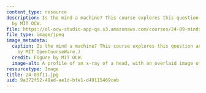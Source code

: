 ```yaml
---
content_type: resource
description: Is the mind a machine? This course explores this question and more. Figure
  by MIT OCW.
file: https://ol-ocw-studio-app-qa.s3.amazonaws.com/courses/24-09-minds-and-machines-fall-2011/9a372f5249adae1dbfe1d49115469ceb_24-09f11.jpg
file_type: image/jpeg
image_metadata:
  caption: Is the mind a machine? This course explores this question and more. (Image
    by MIT OpenCourseWare.)
  credit: Figure by MIT OCW.
  image-alt: A profile of an x-ray of a head, with an overlaid image of cogs.
resourcetype: Image
title: 24-09f11.jpg
uid: 9a372f52-49ad-ae1d-bfe1-d49115469ceb
---
```

